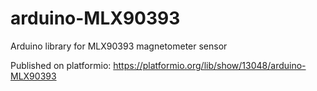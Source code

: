 # arduino-MLX90393
Arduino library for MLX90393 magnetometer sensor

Published on platformio: https://platformio.org/lib/show/13048/arduino-MLX90393
